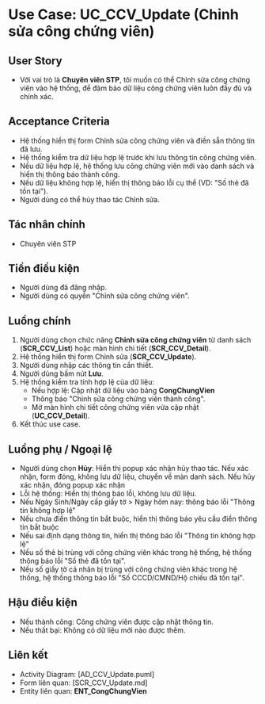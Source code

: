 # Use Case: UC_CCV_Update (Chỉnh sửa công chứng viên)

## User Story
- Với vai trò là **Chuyên viên STP**, tôi muốn có thể Chỉnh sửa công chứng viên vào hệ thống, để đảm bảo dữ liệu công chứng viên luôn đầy đủ và chính xác.

## Acceptance Criteria
- Hệ thống hiển thị form Chỉnh sửa công chứng viên và điền sẵn thông tin đã lưu.
- Hệ thống kiểm tra dữ liệu hợp lệ trước khi lưu thông tin công chứng viên.
- Nếu dữ liệu hợp lệ, hệ thống lưu công chứng viên mới vào danh sách và hiển thị thông báo thành công.
- Nếu dữ liệu không hợp lệ, hiển thị thông báo lỗi cụ thể (VD: "Số thẻ đã tồn tại").
- Người dùng có thể hủy thao tác Chỉnh sửa.

## Tác nhân chính
- Chuyên viên STP

## Tiền điều kiện
- Người dùng đã đăng nhập.
- Người dùng có quyền "Chỉnh sửa công chứng viên".

## Luồng chính
1. Người dùng chọn chức năng **Chỉnh sửa công chứng viên** từ danh sách (**SCR_CCV_List**) hoặc màn hình chi tiết (**SCR_CCV_Detail**).
2. Hệ thống hiển thị form Chỉnh sửa (**SCR_CCV_Update**).
3. Người dùng nhập các thông tin cần thiết.
4. Người dùng bấm nút **Lưu**.
5. Hệ thống kiểm tra tính hợp lệ của dữ liệu:
   - Nếu hợp lệ: Cập nhật dữ liệu vào bảng **CongChungVien**
   - Thông báo "Chỉnh sửa công chứng viên thành công".
   - Mở màn hình chi tiết công chứng viên vừa cập nhật (**UC_CCV_Detail**).
6. Kết thúc use case.

## Luồng phụ / Ngoại lệ
- Người dùng chọn **Hủy**: Hiển thị popup xác nhận hủy thao tác. Nếu xác nhận, form đóng, không lưu dữ liệu, chuyển về màn danh sách. Nếu hủy xác nhận, đóng popup xác nhận
- Lỗi hệ thống: Hiển thị thông báo lỗi, không lưu dữ liệu.
- Nếu Ngày Sinh/Ngày cấp giấy tờ > Ngày hôm nay: thông báo lỗi "Thông tin không hợp lệ"
- Nếu chưa điền thông tin bắt buộc, hiển thị thông báo yêu cầu điền thông tin bắt buộc
- Nếu sai định dạng thông tin, hiển thị thông báo lỗi "Thông tin không hợp lệ"
- Nếu số thẻ bị trùng với công chứng viên khác trong hệ thống, hệ thống thông báo lỗi "Số thẻ đã tồn tại". 
- Nếu số giấy tờ cá nhân bị trùng với công chứng viên khác trong hệ thống, hệ thống thông báo lỗi "Số CCCD/CMND/Hộ chiếu đã tồn tại". 

## Hậu điều kiện
- Nếu thành công: Công chứng viên được cập nhật thông tin.
- Nếu thất bại: Không có dữ liệu mới nào được thêm.

## Liên kết
- Activity Diagram: [AD_CCV_Update.puml]
- Form liên quan: [SCR_CCV_Update.md]
- Entity liên quan: **ENT_CongChungVien**
